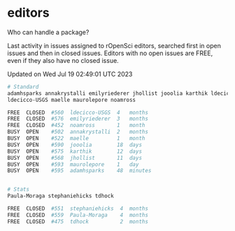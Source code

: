 # editors

Who can handle a package?

Last activity in issues assigned to rOpenSci editors, searched first in open
issues and then in closed issues. Editors with no open issues are FREE, even if
they also have no closed issue.


Updated on Wed Jul 19 02:49:01 UTC 2023

```bash
# Standard
adamhsparks annakrystalli emilyriederer jhollist jooolia karthik ldecicco
ldecicco-USGS maelle maurolepore noamross

FREE  CLOSED  #560  ldecicco-USGS  4   months
FREE  CLOSED  #576  emilyriederer  3   months
FREE  CLOSED  #452  noamross       1   month
BUSY  OPEN    #502  annakrystalli  2   months
BUSY  OPEN    #522  maelle         1   month
BUSY  OPEN    #590  jooolia        18  days
BUSY  OPEN    #575  karthik        12  days
BUSY  OPEN    #568  jhollist       11  days
BUSY  OPEN    #593  maurolepore    1   day
BUSY  OPEN    #595  adamhsparks    48  minutes


# Stats
Paula-Moraga stephaniehicks tdhock

FREE  CLOSED  #551  stephaniehicks  4  months
FREE  CLOSED  #559  Paula-Moraga    4  months
FREE  CLOSED  #475  tdhock          2  months
```
